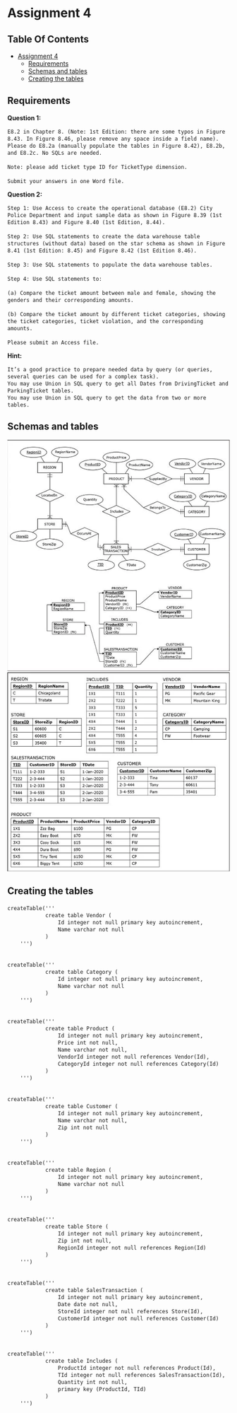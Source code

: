 # Assignment 4

## Table Of Contents <!-- omit in toc -->

- [Assignment 4](#assignment-4)
  - [Requirements](#requirements)
  - [Schemas and tables](#schemas-and-tables)
  - [Creating the tables](#creating-the-tables)

## Requirements

**Question 1:**

    E8.2 in Chapter 8. (Note: 1st Edition: there are some typos in Figure 8.43. In Figure 8.46, please remove any space inside a field name). Please do E8.2a (manually populate the tables in Figure 8.42), E8.2b, and E8.2c. No SQLs are needed.

    Note: please add ticket type ID for TicketType dimension.

    Submit your answers in one Word file.

**Question 2:**

    Step 1: Use Access to create the operational database (E8.2) City Police Department and input sample data as shown in Figure 8.39 (1st Edition 8.43) and Figure 8.40 (1st Edition, 8.44).

    Step 2: Use SQL statements to create the data warehouse table structures (without data) based on the star schema as shown in Figure 8.41 (1st Edition: 8.45) and Figure 8.42 (1st Edition 8.46).

    Step 3: Use SQL statements to populate the data warehouse tables.

    Step 4: Use SQL statements to:

    (a) Compare the ticket amount between male and female, showing the genders and their corresponding amounts.

    (b) Compare the ticket amount by different ticket categories, showing the ticket categories, ticket violation, and the corresponding amounts.

    Please submit an Access file.

**Hint:**

    It’s a good practice to prepare needed data by query (or queries, several queries can be used for a complex task).
    You may use Union in SQL query to get all Dates from DrivingTicket and ParkingTicket tables.
    You may use Union in SQL query to get the data from two or more tables.

## Schemas and tables

![image1](https://github.com/yogurtsauce/MISC-485/blob/master/ass4/input/images/image1.jpg)
![image2](https://github.com/yogurtsauce/MISC-485/blob/master/ass4/input/images/image2.jpg)

## Creating the tables
```
createTable('''
            create table Vendor (
                Id integer not null primary key autoincrement,
                Name varchar not null
            )
    ''')


createTable('''
            create table Category (
                Id integer not null primary key autoincrement,
                Name varchar not null
            )
    ''')


createTable('''
            create table Product (
                Id integer not null primary key autoincrement,
                Price int not null,
                Name varchar not null,
                VendorId integer not null references Vendor(Id),
                CategoryId integer not null references Category(Id)
            )
    ''')


createTable('''
            create table Customer (
                Id integer not null primary key autoincrement,
                Name varchar not null,
                Zip int not null
            )
    ''')


createTable('''
            create table Region (
                Id integer not null primary key autoincrement,
                Name varchar not null
            )
    ''')


createTable('''
            create table Store (
                Id integer not null primary key autoincrement,
                Zip int not null,
                RegionId integer not null references Region(Id)
            )
    ''')


createTable('''
            create table SalesTransaction (
                Id integer not null primary key autoincrement,
                Date date not null,
                StoreId integer not null references Store(Id),
                CustomerId integer not null references Customer(Id)
            )
    ''')


createTable('''
            create table Includes (
                ProductId integer not null references Product(Id),
                TId integer not null references SalesTransaction(Id),
                Quantity int not null,
                primary key (ProductId, TId)
            )
    ''')
```
